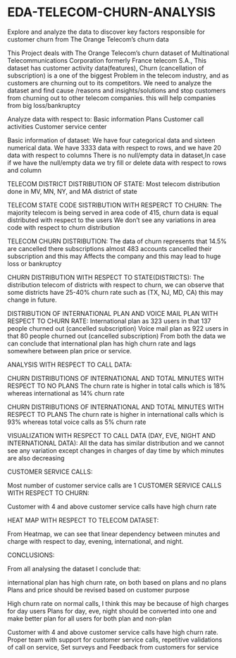 # EDA-TELECOM-CHURN-ANALYSIS
Explore and analyze the data to discover key factors responsible for customer churn from The Orange Telecom’s churn data

This Project deals with The Orange Telecom’s churn dataset of Multinational Telecommunications Corporation formerly France telecom S.A., This dataset has customer activity data(features), Churn (cancellation of subscription) is a one of the biggest Problem in the telecom industry, and as customers are churning out to its competitors. We need to analyze the dataset and find cause /reasons and insights/solutions and stop customers from churning out to other telecom companies. this will help companies from big loss/bankruptcy

Analyze data with respect to:
Basic information
Plans
Customer call activities
Customer service center

Basic information of dataset:
We have four categorical data and sixteen numerical data.
We have 3333 data with respect to rows, and we have 20 data with respect to columns
There is no null/empty data in dataset,In case if we have the null/empty data we try fill or delete data with respect to rows and column



TELECOM DISTRICT DISTRIBUTION OF STATE:
Most telecom distribution done in MV, MN, NY, and MA district of state

TELECOM STATE CODE SISTRIBUTION WITH RESPERCT TO CHURN: 
The majority telecom is being served in area code of 415, churn data is equal distributed with respect to the users
We don’t see any variations in area code with respect to churn distribution

TELECOM CHURN DISTRIBUTION:
The data of churn represents that 14.5% are cancelled there subscriptions almost 483 accounts cancelled their subscription and this may Affects the company and this may lead to huge loss or bankruptcy

CHURN DISTRIBUTION WITH RESPECT TO STATE(DISTRICTS):
The distribution telecom of districts with respect to churn, we can observe that some districts have 25-40% churn rate such as (TX, NJ, MD, CA) this may change in future.


DISTRIBUTION OF INTERNATIONAL PLAN AND VOICE MAIL PLAN  WITH RESPECT TO CHURN RATE:
International plan as 323 users in that 137 people churned out (cancelled subscription)
Voice mail plan as 922 users in that 80 people churned out (cancelled subscription)
From both the data we can conclude that international plan has high churn rate and lags somewhere between plan price or service.


ANALYSIS WITH RESPECT TO CALL DATA:


CHURN DISTRIBUTIONS OF INTERNATIONAL AND TOTAL MINUTES WITH RESPECT TO NO PLANS
The churn rate is higher in total calls which is 18% whereas international as 14% churn rate 

CHURN DISTRIBUTIONS OF INTERNATIONAL AND TOTAL MINUTES WITH RESPECT TO PLANS
The churn rate is higher in international calls which is 93% whereas total voice calls as 5% churn rate 

VISUALIZATION WITH RESPECT TO CALL DATA (DAY, EVE, NIGHT AND INTERNATIONAL DATA):
All the data has similar distribution and we cannot see any variation except changes in charges of day time by which minutes are also decreasing


CUSTOMER SERVICE CALLS:

Most number of customer service calls are 1
CUSTOMER SERVICE CALLS WITH RESPECT TO CHURN:

Customer with 4 and above customer service calls have high churn rate



HEAT MAP WITH RESPECT TO TELECOM DATASET:

From Heatmap, we can see that linear dependency between minutes and charge with respect to day, evening, international, and night.


CONCLUSIONS:

From all analysing the dataset I conclude that:

international plan has high churn rate, on both based on plans and no plans
Plans and price should be revised based on customer purpose

High churn rate on normal calls, I think this may be because of high charges for day users
Plans for day, eve, night should be converted into one and make better plan for all users for both plan and non-plan

Customer with 4 and above customer service calls have high churn rate.
Proper team with support for customer service calls, repetitive validations of call on service, 
Set surveys and Feedback from customers for service


